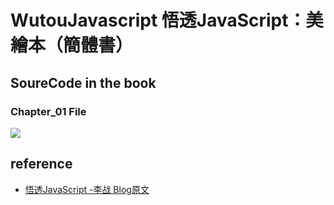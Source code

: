 # WutouJavascript 悟透JavaScript：美繪本（簡體書）
## SoureCode in the book
### Chapter_01 File
![](https://i.imgur.com/Chqx2Ia.png)

## reference
* [悟透JavaScript -李战 Blog原文](https://www.cnblogs.com/leadzen/archive/2008/02/25/1073404.html)

